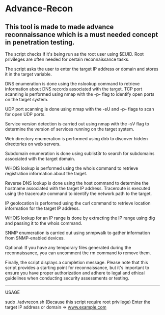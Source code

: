 # Advance-Recon 
This tool is made to made advance reconnaissance  which is a must needed concept in penetration testing.
---------------------------------------------------------------------------------------------------------------------------------

The script checks if it's being run as the root user using $EUID. Root privileges are often needed for certain reconnaissance tasks. 

The script asks the user to enter the target IP address or domain and stores it in the target variable.

 DNS enumeration is done using the nslookup command to retrieve information about DNS records associated with the target. 
TCP port scanning is performed using nmap with the -p- flag to identify open ports on the target system.

 UDP port scanning is done using nmap with the -sU and -p- flags to scan for open UDP ports.

 Service version detection is carried out using nmap with the -sV flag to determine the version of services running on the target system.

 Web directory enumeration is performed using dirb to discover hidden directories on web servers.

 Subdomain enumeration is done using sublist3r to search for subdomains associated with the target domain.

 WHOIS lookup is performed using the whois command to retrieve registration information about the target.

 Reverse DNS lookup is done using the host command to determine the hostname associated with the target IP address. 
Traceroute is executed using the traceroute command to identify the network path to the target.

 IP geolocation is performed using the curl command to retrieve location information for the target IP address. 

WHOIS lookup for an IP range is done by extracting the IP range using dig and passing it to the whois command.

 SNMP enumeration is carried out using snmpwalk to gather information from SNMP-enabled devices.

 Optional: If you have any temporary files generated during the reconnaissance, you can uncomment the rm command to remove them.

 Finally, the script displays a completion message. Please note that this script provides a starting point for reconnaissance, but it's important to ensure you have proper authorization and adhere to legal and ethical guidelines when conducting security assessments or testing.

 ----------------------------------------------------------------------------------------------------------------------------------------------------------------------------
 USAGE

 sudo ./advrecon.sh (Because this script require root privilege)
 Enter the target IP address or domain  => www.example.com 


